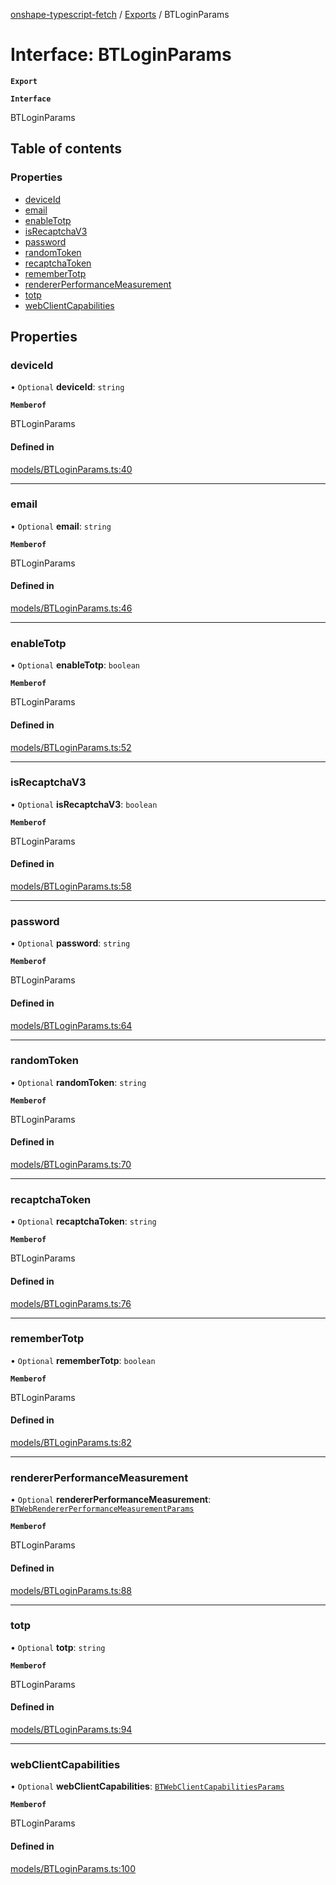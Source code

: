 [onshape-typescript-fetch](../README.md) / [Exports](../modules.md) / BTLoginParams

# Interface: BTLoginParams

**`Export`**

**`Interface`**

BTLoginParams

## Table of contents

### Properties

- [deviceId](BTLoginParams.md#deviceid)
- [email](BTLoginParams.md#email)
- [enableTotp](BTLoginParams.md#enabletotp)
- [isRecaptchaV3](BTLoginParams.md#isrecaptchav3)
- [password](BTLoginParams.md#password)
- [randomToken](BTLoginParams.md#randomtoken)
- [recaptchaToken](BTLoginParams.md#recaptchatoken)
- [rememberTotp](BTLoginParams.md#remembertotp)
- [rendererPerformanceMeasurement](BTLoginParams.md#rendererperformancemeasurement)
- [totp](BTLoginParams.md#totp)
- [webClientCapabilities](BTLoginParams.md#webclientcapabilities)

## Properties

### deviceId

• `Optional` **deviceId**: `string`

**`Memberof`**

BTLoginParams

#### Defined in

[models/BTLoginParams.ts:40](https://github.com/toebes/onshape-typescript-fetch/blob/3e11ae1/models/BTLoginParams.ts#L40)

___

### email

• `Optional` **email**: `string`

**`Memberof`**

BTLoginParams

#### Defined in

[models/BTLoginParams.ts:46](https://github.com/toebes/onshape-typescript-fetch/blob/3e11ae1/models/BTLoginParams.ts#L46)

___

### enableTotp

• `Optional` **enableTotp**: `boolean`

**`Memberof`**

BTLoginParams

#### Defined in

[models/BTLoginParams.ts:52](https://github.com/toebes/onshape-typescript-fetch/blob/3e11ae1/models/BTLoginParams.ts#L52)

___

### isRecaptchaV3

• `Optional` **isRecaptchaV3**: `boolean`

**`Memberof`**

BTLoginParams

#### Defined in

[models/BTLoginParams.ts:58](https://github.com/toebes/onshape-typescript-fetch/blob/3e11ae1/models/BTLoginParams.ts#L58)

___

### password

• `Optional` **password**: `string`

**`Memberof`**

BTLoginParams

#### Defined in

[models/BTLoginParams.ts:64](https://github.com/toebes/onshape-typescript-fetch/blob/3e11ae1/models/BTLoginParams.ts#L64)

___

### randomToken

• `Optional` **randomToken**: `string`

**`Memberof`**

BTLoginParams

#### Defined in

[models/BTLoginParams.ts:70](https://github.com/toebes/onshape-typescript-fetch/blob/3e11ae1/models/BTLoginParams.ts#L70)

___

### recaptchaToken

• `Optional` **recaptchaToken**: `string`

**`Memberof`**

BTLoginParams

#### Defined in

[models/BTLoginParams.ts:76](https://github.com/toebes/onshape-typescript-fetch/blob/3e11ae1/models/BTLoginParams.ts#L76)

___

### rememberTotp

• `Optional` **rememberTotp**: `boolean`

**`Memberof`**

BTLoginParams

#### Defined in

[models/BTLoginParams.ts:82](https://github.com/toebes/onshape-typescript-fetch/blob/3e11ae1/models/BTLoginParams.ts#L82)

___

### rendererPerformanceMeasurement

• `Optional` **rendererPerformanceMeasurement**: [`BTWebRendererPerformanceMeasurementParams`](BTWebRendererPerformanceMeasurementParams.md)

**`Memberof`**

BTLoginParams

#### Defined in

[models/BTLoginParams.ts:88](https://github.com/toebes/onshape-typescript-fetch/blob/3e11ae1/models/BTLoginParams.ts#L88)

___

### totp

• `Optional` **totp**: `string`

**`Memberof`**

BTLoginParams

#### Defined in

[models/BTLoginParams.ts:94](https://github.com/toebes/onshape-typescript-fetch/blob/3e11ae1/models/BTLoginParams.ts#L94)

___

### webClientCapabilities

• `Optional` **webClientCapabilities**: [`BTWebClientCapabilitiesParams`](BTWebClientCapabilitiesParams.md)

**`Memberof`**

BTLoginParams

#### Defined in

[models/BTLoginParams.ts:100](https://github.com/toebes/onshape-typescript-fetch/blob/3e11ae1/models/BTLoginParams.ts#L100)
